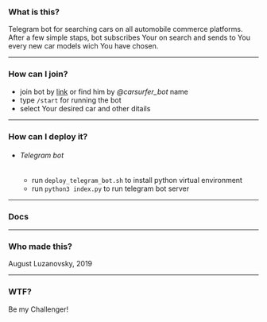 ### What is this?   
Telegram bot for searching cars on all automobile commerce platforms.
After a few simple staps, bot subscribes Your on search and sends to You every new car models wich You have chosen.

***

### How can I join?

* join bot by [link](t.me/carsurfing_bot) or find him by *@carsurfer_bot* name
* type `/start` for running the bot
* select Your desired car and other ditails

***

### How can I deploy it?

 - ###### Telegram bot
 
    * run `deploy_telegram_bot.sh` to install python virtual environment
    * run `python3 index.py` to run telegram bot server

***

### Docs

***

### Who made this?
August Luzanovsky, 2019

***

### WTF?
Be my Challenger!
